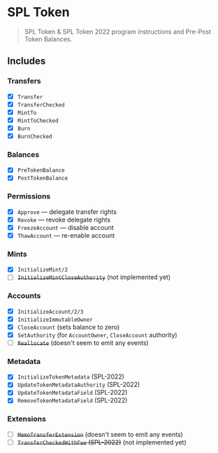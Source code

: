 # SPL Token

> SPL Token & SPL Token 2022 program instructions and Pre-Post Token Balances.

## Includes

### Transfers

- [x] `Transfer`
- [x] `TransferChecked`
- [x] `MintTo`
- [x] `MintToChecked`
- [x] `Burn`
- [x] `BurnChecked`

### Balances

- [x] `PreTokenBalance`
- [x] `PostTokenBalance`

### Permissions

- [x] `Approve` — delegate transfer rights
- [x] `Revoke` — revoke delegate rights
- [x] `FreezeAccount` — disable account
- [x] `ThawAccount` — re-enable account

### Mints

- [x] `InitializeMint/2`
- [ ] ~~`InitializeMintCloseAuthority`~~ (not implemented yet)

### Accounts

- [x] `InitializeAccount/2/3`
- [x] `InitializeImmutableOwner`
- [x] `CloseAccount` (sets balance to zero)
- [x] `SetAuthority` (for `AccountOwner`, `CloseAccount` authority)
- [ ] ~~`Reallocate`~~ (doesn't seem to emit any events)

### Metadata

- [x] `InitializeTokenMetadata` (SPL-2022)
- [x] `UpdateTokenMetadataAuthority` (SPL-2022)
- [x] `UpdateTokenMetadataField` (SPL-2022)
- [x] `RemoveTokenMetadataField` (SPL-2022)

### Extensions

- [ ] ~~`MemoTransferExtension`~~ (doesn't seem to emit any events)
- [ ] ~~`TransferCheckedWithFee` (SPL-2022)~~ (not implemented yet)
